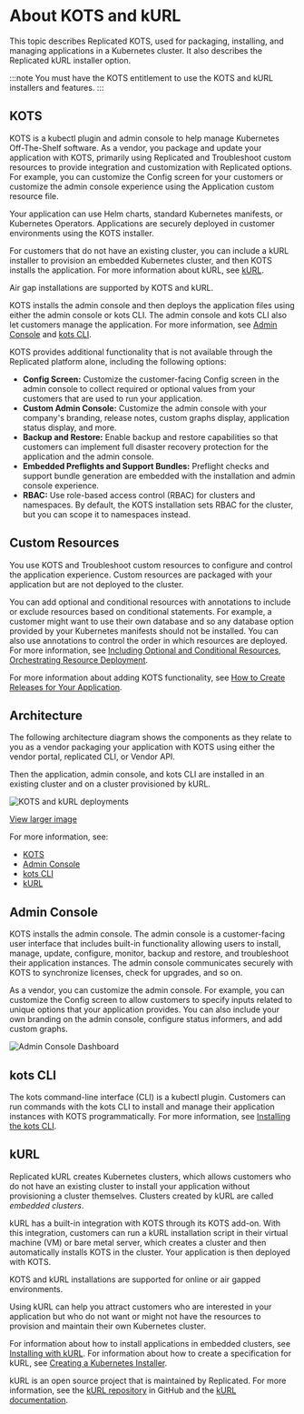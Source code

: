 # About KOTS and kURL

This topic describes Replicated KOTS, used for packaging, installing, and managing applications in a Kubernetes cluster. It also describes the Replicated kURL installer option.

:::note
You must have the KOTS entitlement to use the KOTS and kURL installers and features.
:::

## KOTS

KOTS is a kubectl plugin and admin console to help manage Kubernetes Off-The-Shelf software. As a vendor, you package and update your application with KOTS, primarily using Replicated and Troubleshoot custom resources to provide integration and customization with Replicated options. For example, you can customize the Config screen for your customers or customize the admin console experience using the Application custom resource file.

Your application can use Helm charts, standard Kubernetes manifests, or Kubernetes Operators. Applications are securely deployed in customer environments using the KOTS installer. 

For customers that do not have an existing cluster, you can include a kURL installer to provision an embedded Kubernetes cluster, and then KOTS installs the application. For more information about kURL, see [kURL](#kurl).

Air gap installations are supported by KOTS and kURL.

KOTS installs the admin console and then deploys the application files using either the admin console or kots CLI. The admin console and kots CLI also let customers manage the application. For more information, see [Admin Console](#admin-console) and [kots CLI](#kots-cli).

KOTS provides additional functionality that is not available through the Replicated platform alone, including the following options:

- **Config Screen:** Customize the customer-facing Config screen in the admin console to collect required or optional values from your customers that are used to run your application. 
- **Custom Admin Console:** Customize the admin console with your company's branding, release notes, custom graphs display, application status display, and more.
- **Backup and Restore:** Enable backup and restore capabilities so that customers can implement full disaster recovery protection for the application and the admin console. 
- **Embedded Preflights and Support Bundles:** Preflight checks and support bundle generation are embedded with the installation and admin console experience.
- **RBAC:** Use role-based access control (RBAC) for clusters and namespaces. By default, the KOTS installation sets RBAC for the cluster, but you can scope it to namespaces instead.

## Custom Resources

You use KOTS and Troubleshoot custom resources to configure and control the application experience. Custom resources are packaged with your application but are not deployed to the cluster. 

You can add optional and conditional resources with annotations to include or exclude resources based on conditional statements. For example, a customer might want to use their own database and so any database option provided by your Kubernetes manifests should not be installed. You can also use annotations to control the order in which resources are deployed. For more information, see [Including Optional and Conditional Resources](packaging-include-resources), [Orchestrating Resource Deployment](orchestrating-resource-deployment).

For more information about adding KOTS functionality, see [How to Create Releases for Your Application](distributing-workflow).

## Architecture

The following architecture diagram shows the components as they relate to you as a vendor packaging your application with KOTS using either the vendor portal, replicated CLI, or Vendor API.

 Then the application, admin console, and kots CLI are installed in an existing cluster and on a cluster provisioned by kURL.

![KOTS and kURL deployments](/images/replicated-components-diagram.png)

[View larger image](/images/replicated-components-diagram.png)

For more information, see:

- [KOTS](#kots)
- [Admin Console](#admin-console)
- [kots CLI](#kots-cli)
- [kURL](#kurl)

## Admin Console

KOTS installs the admin console. The admin console is a customer-facing user interface that includes built-in functionality allowing users to install, manage, update, configure, monitor, backup and restore, and troubleshoot their application instances. The admin console communicates securely with KOTS to synchronize licenses, check for upgrades, and so on. 

As a vendor, you can customize the admin console. For example, you can customize the Config screen to allow customers to specify inputs related to unique options that your application provides. You can also include your own branding on the admin console, configure status informers, and add custom graphs.

![Admin Console Dashboard](/images/guides/kots/application.png)

## kots CLI

The kots command-line interface (CLI) is a kubectl plugin. Customers can run commands with the kots CLI to install and manage their application instances with KOTS programmatically. For more information, see [Installing the kots CLI](/reference/kots-cli-getting-started).

## kURL

Replicated kURL creates Kubernetes clusters, which allows customers who do not have an existing cluster to install your application without provisioning a cluster themselves. Clusters created by kURL are called _embedded clusters_.

kURL has a built-in integration with KOTS through its KOTS add-on. With this integration, customers can run a kURL installation script in their virtual machine (VM) or bare metal server, which creates a cluster and then automatically installs KOTS in the cluster. Your application is then deployed with KOTS. 

KOTS and kURL installations are supported for online or air gapped environments.

Using kURL can help you attract customers who are interested in your application but who do not want or might not have the resources to provision and maintain their own Kubernetes cluster.

For information about how to install applications in embedded clusters, see [Installing with kURL](/enterprise/installing-embedded-cluster). For information about how to create a specification for kURL, see [Creating a Kubernetes Installer](/vendor/packaging-embedded-kubernetes).

kURL is an open source project that is maintained by Replicated. For more information, see the [kURL repository](https://github.com/replicatedhq/kURL) in GitHub and the [kURL documentation](https://kurl.sh).
